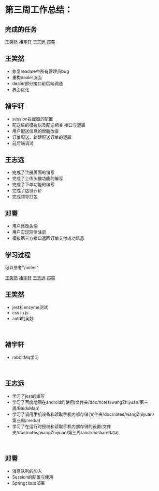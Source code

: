 # 第三周工作总结：


## 完成的任务

<span>
<a href="#wxr1" >王笑然</a>
<a href="#cyx1" >褚宇轩</a>
<a href="#wzy1" >王志远</a>
<a href="#dx1"  >邓霄</a>
</span>

<div id="wxr1" >
<h2>王笑然</h2>

* 修复readme中所有管理员bug
* 重构dealer页面
* dealer部分接口前后端调通
* 界面优化

</div>
<div id="cyx1" >
<h2>褚宇轩</h2>

- session拦截器的配置
- 配送桩的模拟以及配送相关 接口与逻辑
- 用户配送信息的增删改查
- 订单配送，新建配送订单的逻辑
- 前后端调试

</div>
<div id="wzy1" >
<h2>王志远</h2>

- 完成了注册页面的编写
- 完成了上传头像功能的编写
- 完成了下单功能的编写
- 完成了店铺评价
- 完成领导打包

</div>
<div id="dx1" >
<h2>邓霄</h2>

* 用户修改头像
* 用户实现短信注册
* 模拟第三方接口返回订单支付成功信息

</div>

## 学习过程

可以参考"/notes"

<span>
<a href="#wxr1" >王笑然</a>
<a href="#cyx1" >褚宇轩</a>
<a href="#wzy1" >王志远</a>
<a href="#dx1"  >邓霄</a>
</span>

<div id="wxr2" >
<h2>王笑然</h2>

* jest和enzyme测试
* css in js
* antd的奥妙

</div>
<br />
<div id="cyx2" >
<h2>褚宇轩</h2>

- rabbitMq学习

</div>
<br />

<div id="wzy2" >
<h2>王志远</h2>

- 学习了jest的编写
- 学习了百度地图在android的使用(文件夹/doc/notes/wangZhiyuan/第三周/BaiduMap)
- 学习了调用手机设备和读取手机内部存储(文件夹/doc/notes/wangZhiyuan/第三周/media)
- 学习了在运行时授权和读取手机内部存储的设置(文件夹/doc/notes/wangZhiyuan/第三周/androidsharedata)

</div>
<br />
<div id="dx2" >
<h2>邓霄</h2>

* 消息队列的加入
* Session的配置与使用
* Springcloud部署

</div>
